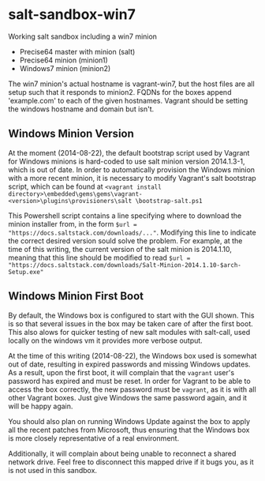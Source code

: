 salt-sandbox-win7
=================

Working salt sandbox including a win7 minion

  - Precise64 master with minion (salt)
  - Precise64 minion (minion1)
  - Windows7 minion (minion2)

The win7 minion's actual hostname is vagrant-win7, but the host files are all
setup such that it responds to minion2. FQDNs for the boxes append
'example.com' to each of the given hostnames. Vagrant should be setting the
windows hostname and domain but isn't.

Windows Minion Version
----------------------
At the moment (2014-08-22), the default bootstrap script used by Vagrant for
Windows minions is hard-coded to use salt minion version 2014.1.3-1, which is
out of date. In order to automatically provision the Windows minion with a more
recent minion, it is necessary to modify Vagrant's salt bootstrap script, which
can be found at `<vagrant install directory>\embedded\gems\gems\vagrant-<version>\plugins\provisioners\salt
\bootstrap-salt.ps1`

This Powershell script contains a line specifying where to download the minion
installer from, in the form `$url =
"https://docs.saltstack.com/downloads/..."`. Modifying this line to indicate
the correct desired version sould solve the problem. For example, at the time
of this writing, the current version of the salt minion is 2014.1.10, meaning
that this line should be modified to read `$url =
"https://docs.saltstack.com/downloads/Salt-Minion-2014.1.10-$arch-Setup.exe"`

Windows Minion First Boot
-------------------------
By default, the Windows box is configured to start with the GUI shown. This is
so that several issues in the box may be taken care of after the first boot.
This also alows for quicker testing of new salt modules with salt-call, used
locally on the windows vm it provides more verbose output.

At the time of this writing (2014-08-22), the Windows box used is somewhat out
of date, resulting in expired passwords and missing Windows updates. As a
result, upon the first boot, it will complain that the `vagrant` user's
password has expired and must be reset. In order for Vagrant to be able to
access the box correctly, the new password must be `vagrant`, as it is with all
other Vagrant boxes. Just give Windows the same password again, and it will be
happy again.

You should also plan on running Windows Update against the box to apply all the
recent patches from Microsoft, thus ensuring that the Windows box is more
closely representative of a real environment.

Additionally, it will complain about being unable to reconnect a shared network
drive. Feel free to disconnect this mapped drive if it bugs you, as it is not
used in this sandbox.
